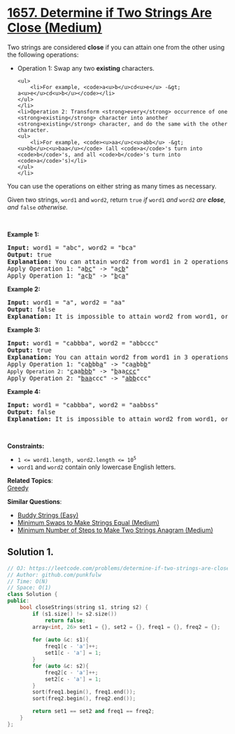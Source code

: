 # [1657. Determine if Two Strings Are Close (Medium)](https://leetcode.com/problems/determine-if-two-strings-are-close/)

<p>Two strings are considered <strong>close</strong> if you can attain one from the other using the following operations:</p>

<ul>
	<li>Operation 1: Swap any two <strong>existing</strong> characters.

	<ul>
		<li>For example, <code>a<u>b</u>cd<u>e</u> -&gt; a<u>e</u>cd<u>b</u></code></li>
	</ul>
	</li>
	<li>Operation 2: Transform <strong>every</strong> occurrence of one <strong>existing</strong> character into another <strong>existing</strong> character, and do the same with the other character.
	<ul>
		<li>For example, <code><u>aa</u>c<u>abb</u> -&gt; <u>bb</u>c<u>baa</u></code> (all <code>a</code>'s turn into <code>b</code>'s, and all <code>b</code>'s turn into <code>a</code>'s)</li>
	</ul>
	</li>
</ul>

<p>You can use the operations on either string as many times as necessary.</p>

<p>Given two strings, <code>word1</code> and <code>word2</code>, return <code>true</code><em> if </em><code>word1</code><em> and </em><code>word2</code><em> are <strong>close</strong>, and </em><code>false</code><em> otherwise.</em></p>

<p>&nbsp;</p>
<p><strong>Example 1:</strong></p>

<pre><strong>Input:</strong> word1 = "abc", word2 = "bca"
<strong>Output:</strong> true
<strong>Explanation:</strong> You can attain word2 from word1 in 2 operations.
Apply Operation 1: "a<u>bc</u>" -&gt; "a<u>cb</u>"
Apply Operation 1: "<u>a</u>c<u>b</u>" -&gt; "<u>b</u>c<u>a</u>"
</pre>

<p><strong>Example 2:</strong></p>

<pre><strong>Input:</strong> word1 = "a", word2 = "aa"
<strong>Output:</strong> false
<strong>Explanation: </strong>It is impossible to attain word2 from word1, or vice versa, in any number of operations.
</pre>

<p><strong>Example 3:</strong></p>

<pre><strong>Input:</strong> word1 = "cabbba", word2 = "abbccc"
<strong>Output:</strong> true
<strong>Explanation:</strong> You can attain word2 from word1 in 3 operations.
Apply Operation 1: "ca<u>b</u>bb<u>a</u>" -&gt; "ca<u>a</u>bb<u>b</u>"
<code>Apply Operation 2: "</code><u>c</u>aa<u>bbb</u>" -&gt; "<u>b</u>aa<u>ccc</u>"
Apply Operation 2: "<u>baa</u>ccc" -&gt; "<u>abb</u>ccc"
</pre>

<p><strong>Example 4:</strong></p>

<pre><strong>Input:</strong> word1 = "cabbba", word2 = "aabbss"
<strong>Output:</strong> false
<strong>Explanation: </strong>It is impossible to attain word2 from word1, or vice versa, in any amount of operations.
</pre>

<p>&nbsp;</p>
<p><strong>Constraints:</strong></p>

<ul>
	<li><code>1 &lt;= word1.length, word2.length &lt;= 10<sup>5</sup></code></li>
	<li><code>word1</code> and <code>word2</code> contain&nbsp;only lowercase English letters.</li>
</ul>


**Related Topics**:  
[Greedy](https://leetcode.com/tag/greedy/)

**Similar Questions**:
* [Buddy Strings (Easy)](https://leetcode.com/problems/buddy-strings/)
* [Minimum Swaps to Make Strings Equal (Medium)](https://leetcode.com/problems/minimum-swaps-to-make-strings-equal/)
* [Minimum Number of Steps to Make Two Strings Anagram (Medium)](https://leetcode.com/problems/minimum-number-of-steps-to-make-two-strings-anagram/)

## Solution 1.

```cpp
// OJ: https://leetcode.com/problems/determine-if-two-strings-are-close/
// Author: github.com/punkfulw
// Time: O(N)
// Space: O(1)
class Solution {
public:
    bool closeStrings(string s1, string s2) {
        if (s1.size() != s2.size())
            return false;
        array<int, 26> set1 = {}, set2 = {}, freq1 = {}, freq2 = {};
        
        for (auto &c: s1){
            freq1[c - 'a']++;
            set1[c - 'a'] = 1;
        }
        for (auto &c: s2){
            freq2[c - 'a']++;
            set2[c - 'a'] = 1;
        }
        sort(freq1.begin(), freq1.end());
        sort(freq2.begin(), freq2.end());

        return set1 == set2 and freq1 == freq2;
    }
};
```
